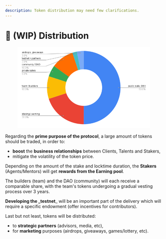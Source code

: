```yaml
---
description: Token distribution may need few clarifications.
---
```


# 🚧 (WIP) Distribution

<figure><img src="../../../.gitbook/assets/chart_token_distribution.png" alt=""><figcaption></figcaption></figure>

Regarding the **prime purpose of the protocol**, a large amount of tokens should be traded, in order to:

* **boost** the **business relationships** between Clients, Talents and Stakers,
* mitigate the volatility of the token price.

Depending on the amount of the stake and locktime duration, the **Stakers** (Agents/Mentors) will get **rewards from the Earning pool**.

The builders (team) and the DAO (community) will each receive a comparable share, with the team's tokens undergoing a gradual vesting process over 3 years.

**Developing the \_testnet**\_ will be an important part of the delivery which will require a specific endowment (offer incentives for contributors).

Last but not least, tokens will be distributed:

* to **strategic partners** (advisors, media, etc),
* for **marketing** purposes (airdrops, giveaways, games/lottery, etc).

